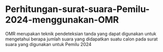 # Perhitungan-surat-suara-Pemilu-2024-menggunakan-OMR
OMR merupakan teknik pendeteksian tanda yang dapat digunakan untuk mengetahui berapa jumlah suara yang didapatkan suatu calon pada surat suara yang digunakan untuk Pemilu 2024
